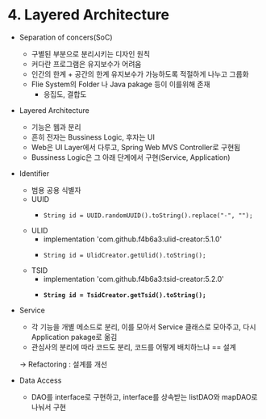 # 4. Layered Architecture

* Separation of concers(SoC)
  * 구별된 부분으로 분리시키는 디자인 원칙
  * 커다란 프로그램은 유지보수가 어려움
  * 인간의 한계 + 공간의 한계 유지보수가 가능하도록 적절하게 나누고 그룹화
  * Flie System의 Folder 나 Java pakage 등이 이를위해 존재
    * 응집도, 결합도



* Layered Architecture
  * 기능은 웹과 분리
  * 흔히 전자는 Bussiness Logic, 후자는 UI
  * Web은 UI Layer에서 다루고, Spring Web MVS Controller로 구현됨
  * Bussiness Logic은 그 아래 단계에서 구현(Service, Application)



* Identifier
  * 범용 공용 식별자
  * UUID&#x20;
    * ```
      String id = UUID.randomUUID().toString().replace("-", "");
      ```
  * ULID
    * implementation 'com.github.f4b6a3:ulid-creator:5.1.0'
    * ```
      String id = UlidCreator.getUlid().toString();
      ```
  * TSID
    * implementation 'com.github.f4b6a3:tsid-creator:5.2.0'
    * <pre><code><strong>String id = TsidCreator.getTsid().toString();
      </strong></code></pre>



*   Service

    * 각 기능을 개별 메소드로 분리, 이를 모아서 Service 클래스로 모아주고, 다시 Application pakage로 옮김
    * 관심사의 분리에 따라 코드도 분리, 코드를 어떻게 배치하느냐 == 설계

    \->  Refactoring : 설계를 개선



* Data Access
  * DAO를 interface로 구현하고, interface를 상속받는 listDAO와 mapDAO로 나눠서 구현





